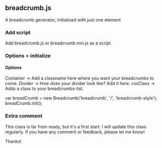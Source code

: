 ## breadcrumb.js
A breadcrumb generator, initialized with just one element

### Add script
Add breadcrumb.js or breadcrumb.min.js as a script.

<script src="js/breadcrumb.js"></script>

### Options + initialize

#### Options
Container -> Add a classname here where you want your breadcrumbs to come.
Divider -> How does your divider look like? Add it here.
cssClass -> Adds a class to your breadcrumbs-list.

var breadCrumb = new Breadcrumb('breadcrumb', '/', 'breadcrumb-style');
breadCrumb.init();

### Extra comment
This class is far from ready, but it's a first start. I will update this class regularly. If you have any comment or feedback, please let me know!

Thanks!

     



